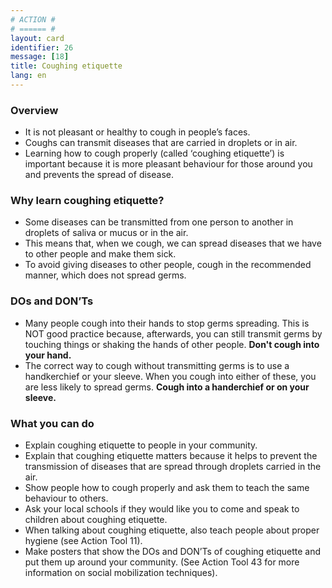 ```yaml
---
# ACTION #
# ====== #
layout: card
identifier: 26
message: [18]
title: Coughing etiquette
lang: en
---
```


### Overview

- It is not pleasant or healthy to cough in people’s faces. 
- Coughs can transmit diseases that are carried in droplets or in air. 
- Learning how to cough properly (called ‘coughing etiquette’) is important because it is more pleasant behaviour for those around you and prevents the spread of disease.

### Why learn coughing etiquette?

- Some diseases can be transmitted from one person to another in droplets of saliva or mucus or in the air. 
- This means that, when we cough, we can spread diseases that we have to other people and make them sick. 
- To avoid giving diseases to other people, cough in the recommended manner, which does not spread germs. 

### DOs and DON’Ts

-	Many people cough into their hands to stop germs spreading. This is NOT good practice because, afterwards, you can still transmit germs by touching things or shaking the hands of other people. **Don't cough into your hand.**
-	The correct way to cough without transmitting germs is to use a handkerchief or your sleeve. When you cough into either of these, you are less likely to spread germs. **Cough into a handerchief or on your sleeve.**

### What you can do

- Explain coughing etiquette to people in your community.
- Explain that coughing etiquette matters because it helps to prevent the transmission of diseases that are spread through droplets carried in the air.
- Show people how to cough properly and ask them to teach the same behaviour to others.
- Ask your local schools if they would like you to come and speak to children about coughing etiquette.
- When talking about coughing etiquette, also teach people about proper hygiene (see Action Tool 11<a class="crosslink" href="{% render_depth %}{% render_link action|11 %}"><i class="fas fa-external-link-alt" aria-hidden="true"></i></a>).
- Make posters that show the DOs and DON’Ts of coughing etiquette and put them up around your community. (See Action Tool 43<a class="crosslink" href="{% render_depth %}{% render_link action|43 %}"><i class="fas fa-external-link-alt" aria-hidden="true"></i></a> for more information on social mobilization techniques).
